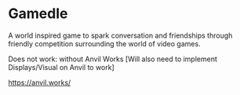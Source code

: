 # Gamedle
A world inspired game to spark conversation and friendships through friendly competition surrounding the world of video games.


Does not work: without Anvil Works [Will also need to implement Displays/Visual on Anvil to work]

https://anvil.works/ 
